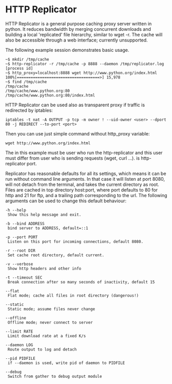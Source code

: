 HTTP Replicator
===============

HTTP Replicator is a general purpose caching proxy server written in python. It
reduces bandwidth by merging concurrent downloads and building a local
'replicated' file hierarchy, similar to wget -r. The cache will also be
accessible through a web interface; currently unsupported.

The following example session demonstrates basic usage.

    ~$ mkdir /tmp/cache
    ~$ http-replicator -r /tmp/cache -p 8888 --daemon /tmp/replicator.log
    [process id]
    ~$ http_proxy=localhost:8888 wget http://www.python.org/index.html
    100%[====================================>] 15,978
    ~$ find /tmp/cache
    /tmp/cache
    /tmp/cache/www.python.org:80
    /tmp/cache/www.python.org:80/index.html
    
HTTP Replicator can be used also as transparent proxy if traffic is redirected
by iptables:

    iptables -t nat -A OUTPUT -p tcp -m owner ! --uid-owner <user> --dport 80 -j REDIRECT --to-port <port>
    
Then you can use just simple command without http_proxy variable:

    wget http://www.python.org/index.html
    
The <user> in this example must be user who run the http-replicator and this user must differ from user
who is sending requests (wget, curl ...). <port> is http-replicator port.

Replicator has reasonable defaults for all its settings, which means it can be
run without command line arguments. In that case it will listen at port 8080,
will not detach from the terminal, and takes the current directory as root.
Files are cached in top directory host:port, where port defaults to 80 for http
and 21 for ftp, and a trailing path corresponding to the url. The following
arguments can be used to change this default behaviour:

    -h --help
     Show this help message and exit.

    -b --bind ADDRESS
     bind server to ADDRESS, default=::1
   
    -p --port PORT
     Listen on this port for incoming connections, default 8080.
   
    -r --root DIR
     Set cache root directory, default current.
   
    -v --verbose
     Show http headers and other info
   
    -t --timeout SEC
     Break connection after so many seconds of inactivity, default 15
   
    --flat
     Flat mode; cache all files in root directory (dangerous!)
   
    --static
     Static mode; assume files never change
   
    --offline
     Offline mode; never connect to server
   
    --limit RATE
     Limit download rate at a fixed K/s
   
    --daemon LOG
     Route output to log and detach

    --pid PIDFILE
     if --daemon is used, write pid of daemon to PIDFILE
   
    --debug
     Switch from gather to debug output module


